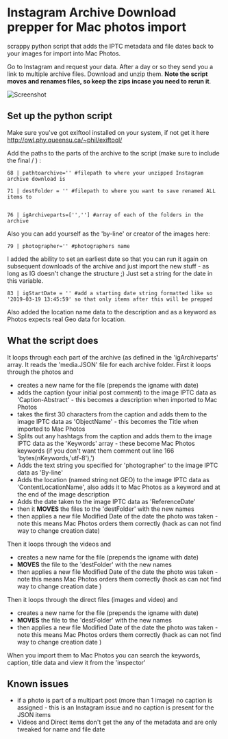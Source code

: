 # Instagram Archive Download prepper for Mac photos import
scrappy python script that adds the IPTC metadata and file dates back to your images for import into Mac Photos.

Go to Instagram and request your data. After a day or so they send you a link to multiple archive files.
Download and unzip them. 
**Note the script moves and renames files, so keep the zips incase you need to rerun it**.

![Screenshot](ig_to_photos_metadata.png?raw=true "Screenshot")

## Set up the python script
Make sure you've got exiftool installed on your system, if not get it here
http://owl.phy.queensu.ca/~phil/exiftool/


Add the paths to the parts of the archive to the script (make sure to include the final / ) :
```
68 | pathtoarchive='' #filepath to where your unzipped Instagram archive download is

71 | destFolder = '' #filepath to where you want to save renamed ALL items to


76 | igArchiveparts=['',''] #array of each of the folders in the archive
```

Also you can add yourself as the 'by-line' or creator of the images here:
```
79 | photographer='' #photographers name
```

I added the ability to set an earliest date so that you can run it again on subsequent downloads of the archive and just import the new stuff - as long as IG doesn't change the structure ;) 
Just set a string for the date in this variable. 
```
83 | igStartDate = '' #add a starting date string formatted like so '2019-03-19 13:45:59' so that only items after this will be prepped
```
Also added the location name data to the description and as a keyword as Photos expects real Geo data for location.

## What the script does
It loops through each part of the archive (as defined in the 'igArchiveparts' array.
It reads the 'media.JSON' file for each archive folder. 
First it loops through the photos and
* creates a new name for the file (prepends the igname with date)
* adds the caption (your initial post comment) to the image IPTC data as 'Caption-Abstract' - this becomes a description when imported to Mac Photos
* takes the first 30 characters from the caption and adds them to the image IPTC data as 'ObjectName' - this becomes the Title when imported to Mac Photos
* Splits out any hashtags from the caption and adds them to the image IPTC data as the 'Keywords' array - these become Mac Photos keywords (if you don't want them comment out line 166 'bytes(nKeywords,'utf-8'),')
* Adds the text string you specified for 'photographer' to the image IPTC data as 'By-line'
* Adds the location (named string not GEO) to the image IPTC data as 'ContentLocationName', also adds it to Mac Photos as a keyword and at the end of the image description
* Adds the date taken to the image IPTC data as 'ReferenceDate'
* then it **MOVES** the files to the 'destFolder' with the new names
* then applies a new file Modified Date of the date the photo was taken - note this means Mac Photos orders them correctly (hack as can not find way to change creation date)

Then it loops through the videos and
* creates a new name for the file (prepends the igname with date)
* **MOVES** the file to the 'destFolder' with the new names
* then applies a new file Modified Date of the date the photo was taken - note this means Mac Photos orders them correctly (hack as can not find way to change creation date )

Then it loops through the direct files (images and video) and
* creates a new name for the file (prepends the igname with date)
* **MOVES** the file to the 'destFolder' with the new names
* then applies a new file Modified Date of the date the photo was taken - note this means Mac Photos orders them correctly (hack as can not find way to change creation date )

When you import them to Mac Photos you can search the keywords, caption, title data and view it from the 'inspector'

## Known issues
* if a photo is part of a multipart post (more than 1 image) no caption is assigned - this is an Instagram issue and no caption is present for the JSON items
* Videos and Direct items don't get the any of the metadata and are only tweaked for name and file date





